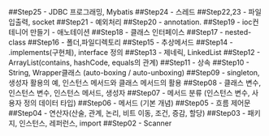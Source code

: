 ##Step25 - JDBC 프로그래밍, Mybatis
##Step24 - 스레드
##Step22,23 - 파일입출력, socket
##Step21 - 예외처리
##Step20 - annotation.
##Step19 - ioc컨테니어 만들기 - 애노테이션
##Step18 - 클래스 인터페이스
##Step17 - nested-class
##Step16 - 폴더,파일디렉토리
##Step15 - 추상메서드
##Step14 - .implements(구현체), interface 정의
##Step13 - 제네릭, LinkedList
##Step12 - ArrayList(contains, hashCode, equals의 관계)
##Step11 - 상속
##Step10 - String, Wrapper클래스 (auto-boxing / auto-unboxing)
##Step09 - singleton, 생성자 활용의 예, 인스턴스 메서드와 클래스 메서드의 활용
##Step08 - 클래스 변수, 인스턴스 변수, 인스턴스 메서드, 생성자
##Step07 - 메서드 분류 (인스턴스 변수, 사용자 정의 데이터 타입)
##Step06 - 메서드 (기본 개념)
##Step05 - 흐름 제어문
##Step04 - 연산자(산술, 관계, 논리, 비트 이동, 조건, 증감, 할당)
##Step03 - 패키지, 인스턴스, 레퍼런스, import
##Step02 - Scanner

